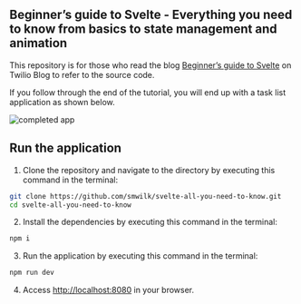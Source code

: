 ## Beginner’s guide to Svelte - Everything you need to know from basics to state management and animation

This repository is for those who read the blog [Beginner’s guide to Svelte](https://www.twilio.com/blog/all-you-need-to-know-svelte) on Twilio Blog to refer to the source code.

If you follow through the end of the tutorial, you will end up with a task list application as shown below.

![completed app](https://user-images.githubusercontent.com/30919614/146116008-3c5ec1a4-5d75-4538-9665-f52827d72a2c.gif)

## Run the application

1. Clone the repository and navigate to the directory by executing this command in the terminal:

```bash
git clone https://github.com/smwilk/svelte-all-you-need-to-know.git
cd svelte-all-you-need-to-know
```

2. Install the dependencies by executing this command in the terminal:

```bash
npm i
```

3. Run the application by executing this command in the terminal:

```bash
npm run dev
```

4. Access [http://localhost:8080](http://localhost:8080) in your browser.
